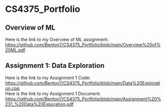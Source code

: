 # CS4375_Portfolio

## Overview of ML
Here is the link to my Overview of ML assignment:
https://github.com/Benton7/CS4375_Portfolio/blob/main/Overview%20of%20ML.pdf

## Assignment 1: Data Exploration
Here is the link to my Assignment 1 Code:
https://github.com/Benton7/CS4375_Portfolio/blob/main/Data%20Exploration.cpp  
Here is the link to my Assignment 1 Document:
https://github.com/Benton7/CS4375_Portfolio/blob/main/Assignment%20%231_%20Data%20Exporation.pdf
